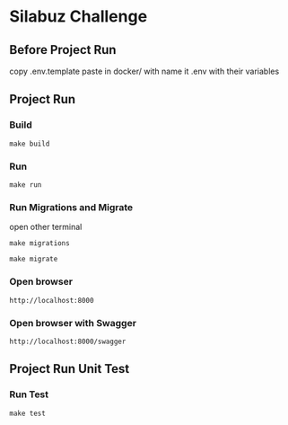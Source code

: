 # Silabuz Challenge


## Before Project Run

copy .env.template paste in docker/ with name it .env with their variables
## Project Run

### Build 
```
make build
```

### Run 
```
make run
```

### Run Migrations and Migrate

open other terminal
```
make migrations
```

```
make migrate
```
### Open browser
```
http://localhost:8000
```

### Open browser with Swagger
```
http://localhost:8000/swagger
```

## Project Run Unit Test

### Run Test
```
make test
```
